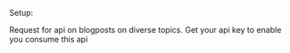 Setup: 

Request for api on blogposts on diverse topics.
Get your api key to enable you consume this api
